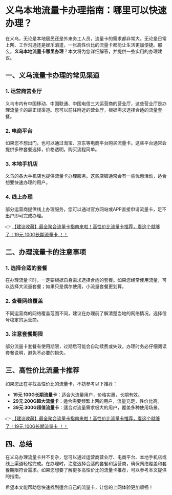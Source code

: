# 义乌本地流量卡办理指南：哪里可以快速办理？

在义乌，无论是本地居民还是外来务工人员，流量卡的需求都非常大。无论是日常上网、工作沟通还是娱乐消遣，一张高性价比的流量卡都能让生活更加便捷。那么，**义乌本地流量卡哪里办理**？本文将为您详细解答，并提供一些实用的办理建议。

## 一、义乌流量卡办理的常见渠道

### 1. 运营商营业厅
义乌市内有中国移动、中国联通、中国电信三大运营商的营业厅，这些营业厅是办理流量卡的最正规渠道。您可以前往附近的营业厅，根据需求选择合适的流量套餐。

### 2. 电商平台
如果您不想出门，也可以通过淘宝、京东等电商平台购买流量卡。这些平台通常会提供多种套餐选择，价格透明，购买流程简单。

### 3. 本地手机店
义乌的各大手机店也提供流量卡办理服务。这些店铺通常会有一些优惠活动，适合想要快速办理的用户。

### 4. 线上办理
部分运营商提供线上办理服务，您可以通过官方网站或APP直接申请流量卡，足不出户即可完成办理。

👉 [【建议收藏】最全聚合流量卡指南来啦！高性价比流量卡推荐，看这个就够了！19元 100G长期流量卡 ！！](https://bit.ly/Liuliangka)

## 二、办理流量卡的注意事项

### 1. 选择合适的套餐
在办理流量卡时，一定要根据自身需求选择合适的套餐。如果您经常使用流量，可以选择大流量套餐；如果只是偶尔使用，小流量套餐更划算。

### 2. 查看网络覆盖
不同运营商的网络覆盖范围不同，建议在办理前了解清楚当地的网络情况，选择信号稳定的运营商。

### 3. 注意套餐期限
部分流量卡套餐有使用期限，过期后可能会自动续费或失效。办理时务必仔细阅读套餐说明，避免不必要的损失。

## 三、高性价比流量卡推荐

如果您正在寻找高性价比的流量卡，不妨参考以下推荐：

- **19元 100G长期流量卡**：适合大流量用户，价格实惠，长期有效。
- **29元 200G超大流量卡**：适合需要频繁上网的用户，流量充足，性价比高。
- **39元 300G超值流量卡**：适合对流量需求极大的用户，覆盖多种使用场景。

👉 [【建议收藏】最全聚合流量卡指南来啦！高性价比流量卡推荐，看这个就够了！19元 100G长期流量卡 ！！](https://bit.ly/Liuliangka)

## 四、总结

在义乌办理流量卡并不复杂，您可以通过运营商营业厅、电商平台、本地手机店或线上渠道轻松完成。在办理时，注意选择合适的套餐和运营商，确保网络覆盖和套餐期限符合需求。如果您想要了解更多高性价比的流量卡推荐，可以参考本文提供的指南。

希望本文能帮助您快速找到适合自己的流量卡，让您的上网体验更加顺畅！